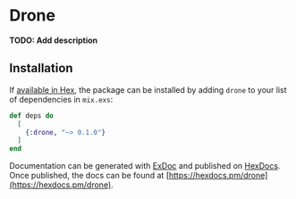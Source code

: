 # Drone

**TODO: Add description**

## Installation

If [available in Hex](https://hex.pm/docs/publish), the package can be installed
by adding `drone` to your list of dependencies in `mix.exs`:

```elixir
def deps do
  [
    {:drone, "~> 0.1.0"}
  ]
end
```

Documentation can be generated with [ExDoc](https://github.com/elixir-lang/ex_doc)
and published on [HexDocs](https://hexdocs.pm). Once published, the docs can
be found at [https://hexdocs.pm/drone](https://hexdocs.pm/drone).

